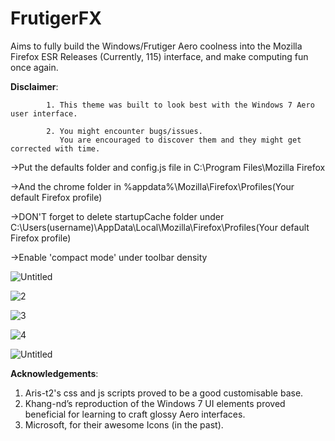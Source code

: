 # FrutigerFX
Aims to fully build the Windows/Frutiger Aero coolness into the Mozilla Firefox ESR Releases (Currently, 115) interface, and make computing fun once again.

**Disclaimer**: 

            1. This theme was built to look best with the Windows 7 Aero user interface.
            
            2. You might encounter bugs/issues.
               You are encouraged to discover them and they might get corrected with time.
               
->Put the defaults folder and config.js file in C:\Program Files\Mozilla Firefox

->And the chrome folder in %appdata%\Mozilla\Firefox\Profiles\(Your default Firefox profile)

->DON'T forget to delete startupCache folder under C:\Users\(username)\AppData\Local\Mozilla\Firefox\Profiles\(Your default Firefox profile)

->Enable 'compact mode' under toolbar density

![Untitled](https://github.com/user-attachments/assets/3af03765-f1b4-494c-8978-10aa9821abb9)

![2](https://github.com/user-attachments/assets/0df36700-24f8-4479-80a2-946fbb4717c0)

![3](https://github.com/user-attachments/assets/01b3ee23-0fb2-4085-8b3c-d2d674815520)

![4](https://github.com/user-attachments/assets/5c717b5b-7d92-4d60-bd61-c575dc0ebd9a)

![Untitled](https://github.com/user-attachments/assets/2516ab70-ca86-40bb-bac5-616613ae0015)


**Acknowledgements**:
1. Aris-t2's css and js scripts proved to be a good customisable base.
2. Khang-nd’s reproduction of the Windows 7 UI elements proved beneficial for learning to craft glossy Aero interfaces.
3. Microsoft, for their awesome Icons (in the past).
